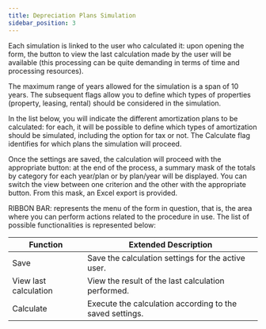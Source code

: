 ```yaml
---
title: Depreciation Plans Simulation
sidebar_position: 3
---
```


Each simulation is linked to the user who calculated it: upon opening the form, the button to view the last calculation made by the user will be available (this processing can be quite demanding in terms of time and processing resources).

The maximum range of years allowed for the simulation is a span of 10 years. The subsequent flags allow you to define which types of properties (property, leasing, rental) should be considered in the simulation.

In the list below, you will indicate the different amortization plans to be calculated: for each, it will be possible to define which types of amortization should be simulated, including the option for tax or not. The Calculate flag identifies for which plans the simulation will proceed.

Once the settings are saved, the calculation will proceed with the appropriate button: at the end of the process, a summary mask of the totals by category for each year/plan or by plan/year will be displayed. You can switch the view between one criterion and the other with the appropriate button. From this mask, an Excel export is provided.

RIBBON BAR: represents the menu of the form in question, that is, the area where you can perform actions related to the procedure in use. The list of possible functionalities is represented below:



| Function | Extended Description |
| --- | --- |
| Save | Save the calculation settings for the active user. |
| View last calculation | View the result of the last calculation performed. |
| Calculate | Execute the calculation according to the saved settings. |